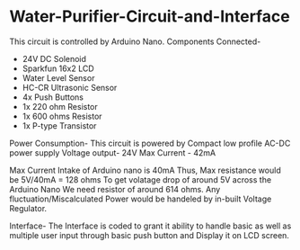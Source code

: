 # Water-Purifier-Circuit-and-Interface
This circuit is controlled by Arduino Nano.
Components Connected-
- 24V DC Solenoid
- Sparkfun 16x2 LCD
- Water Level Sensor
- HC-CR Ultrasonic Sensor
- 4x Push Buttons
- 1x 220 ohm Resistor
- 1x 600 ohms Resistor
- 1x P-type Transistor

Power Consumption-
This circuit is powered by Compact low profile AC-DC power supply
Voltage output- 24V
Max Current - 42mA

Max Current Intake of Arduino nano is 40mA
Thus, Max resistance would be 5V/40mA = 128 ohms
To get volatage drop of around 5V across the Arduino Nano
We need resistor of around 614 ohms.
Any fluctuation/Miscalculated Power would be handeled by in-built Voltage Regulator.

Interface-
The Interface is coded to grant it ability to handle basic as well as multiple user input 
through basic push button and Display it on LCD screen.
